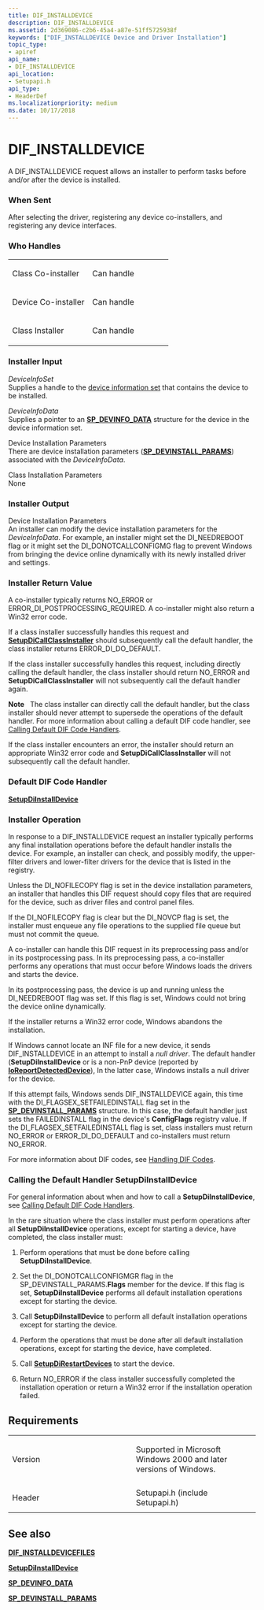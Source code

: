 ```yaml
---
title: DIF_INSTALLDEVICE
description: DIF_INSTALLDEVICE
ms.assetid: 2d369086-c2b6-45a4-a87e-51ff5725938f
keywords: ["DIF_INSTALLDEVICE Device and Driver Installation"]
topic_type:
- apiref
api_name:
- DIF_INSTALLDEVICE
api_location:
- Setupapi.h
api_type:
- HeaderDef
ms.localizationpriority: medium
ms.date: 10/17/2018
---
```


# DIF_INSTALLDEVICE


A DIF_INSTALLDEVICE request allows an installer to perform tasks before and/or after the device is installed.

### When Sent

After selecting the driver, registering any device co-installers, and registering any device interfaces.

### Who Handles

<table>
<colgroup>
<col width="50%" />
<col width="50%" />
</colgroup>
<tbody>
<tr class="odd">
<td align="left"><p>Class Co-installer</p></td>
<td align="left"><p>Can handle</p></td>
</tr>
<tr class="even">
<td align="left"><p>Device Co-installer</p></td>
<td align="left"><p>Can handle</p></td>
</tr>
<tr class="odd">
<td align="left"><p>Class Installer</p></td>
<td align="left"><p>Can handle</p></td>
</tr>
</tbody>
</table>

 

### Installer Input

<a href="" id="deviceinfoset"></a>*DeviceInfoSet*  
Supplies a handle to the [device information set](./device-information-sets.md) that contains the device to be installed.

<a href="" id="deviceinfodata"></a>*DeviceInfoData*  
Supplies a pointer to an [**SP_DEVINFO_DATA**](/windows/win32/api/setupapi/ns-setupapi-sp_devinfo_data) structure for the device in the device information set.

<a href="" id="device-installation-parameters-"></a>Device Installation Parameters   
There are device installation parameters ([**SP_DEVINSTALL_PARAMS**](/windows/win32/api/setupapi/ns-setupapi-sp_devinstall_params_a)) associated with the *DeviceInfoData*.

<a href="" id="class-installation-parameters"></a>Class Installation Parameters  
None

### Installer Output

<a href="" id="device-installation-parameters"></a>Device Installation Parameters  
An installer can modify the device installation parameters for the *DeviceInfoData*. For example, an installer might set the DI_NEEDREBOOT flag or it might set the DI_DONOTCALLCONFIGMG flag to prevent Windows from bringing the device online dynamically with its newly installed driver and settings.

### Installer Return Value

A co-installer typically returns NO_ERROR or ERROR_DI_POSTPROCESSING_REQUIRED. A co-installer might also return a Win32 error code.

If a class installer successfully handles this request and [**SetupDiCallClassInstaller**](/windows/desktop/api/setupapi/nf-setupapi-setupdicallclassinstaller) should subsequently call the default handler, the class installer returns ERROR_DI_DO_DEFAULT.

If the class installer successfully handles this request, including directly calling the default handler, the class installer should return NO_ERROR and **SetupDiCallClassInstaller** will not subsequently call the default handler again.

**Note**   The class installer can directly call the default handler, but the class installer should never attempt to supersede the operations of the default handler. For more information about calling a default DIF code handler, see [Calling Default DIF Code Handlers](./calling-the-default-dif-code-handlers.md).

 

If the class installer encounters an error, the installer should return an appropriate Win32 error code and **SetupDiCallClassInstaller** will not subsequently call the default handler.

### Default DIF Code Handler

[**SetupDiInstallDevice**](/windows/desktop/api/setupapi/nf-setupapi-setupdiinstalldevice)

### Installer Operation

In response to a DIF_INSTALLDEVICE request an installer typically performs any final installation operations before the default handler installs the device. For example, an installer can check, and possibly modify, the upper-filter drivers and lower-filter drivers for the device that is listed in the registry.

Unless the DI_NOFILECOPY flag is set in the device installation parameters, an installer that handles this DIF request should copy files that are required for the device, such as driver files and control panel files.

If the DI_NOFILECOPY flag is clear but the DI_NOVCP flag is set, the installer must enqueue any file operations to the supplied file queue but must not commit the queue.

A co-installer can handle this DIF request in its preprocessing pass and/or in its postprocessing pass. In its preprocessing pass, a co-installer performs any operations that must occur before Windows loads the drivers and starts the device.

In its postprocessing pass, the device is up and running unless the DI_NEEDREBOOT flag was set. If this flag is set, Windows could not bring the device online dynamically.

If the installer returns a Win32 error code, Windows abandons the installation.

If Windows cannot locate an INF file for a new device, it sends DIF_INSTALLDEVICE in an attempt to install a *null driver*. The default handler (**SetupDiInstallDevice** or is a non-PnP device (reported by [**IoReportDetectedDevice**](/windows-hardware/drivers/ddi/ntddk/nf-ntddk-ioreportdetecteddevice)), In the latter case, Windows installs a null driver for the device.

If this attempt fails, Windows sends DIF_INSTALLDEVICE again, this time with the DI_FLAGSEX_SETFAILEDINSTALL flag set in the [**SP_DEVINSTALL_PARAMS**](/windows/win32/api/setupapi/ns-setupapi-sp_devinstall_params_a) structure. In this case, the default handler just sets the FAILEDINSTALL flag in the device's **ConfigFlags** registry value. If the DI_FLAGSEX_SETFAILEDINSTALL flag is set, class installers must return NO_ERROR or ERROR_DI_DO_DEFAULT and co-installers must return NO_ERROR.

For more information about DIF codes, see [Handling DIF Codes](./handling-dif-codes.md).

### **Calling the Default Handler SetupDiInstallDevice**

For general information about when and how to call a **SetupDiInstallDevice**, see [Calling Default DIF Code Handlers](./calling-the-default-dif-code-handlers.md).

In the rare situation where the class installer must perform operations after all **SetupDiInstallDevice** operations, except for starting a device, have completed, the class installer must:

1.  Perform operations that must be done before calling **SetupDiInstallDevice**.

2.  Set the DI_DONOTCALLCONFIGMGR flag in the SP_DEVINSTALL_PARAMS.**Flags** member for the device. If this flag is set, **SetupDiInstallDevice** performs all default installation operations except for starting the device.

3.  Call **SetupDiInstallDevice** to perform all default installation operations except for starting the device.

4.  Perform the operations that must be done after all default installation operations, except for starting the device, have completed.

5.  Call [**SetupDiRestartDevices**](/windows/desktop/api/setupapi/nf-setupapi-setupdirestartdevices) to start the device.

6.  Return NO_ERROR if the class installer successfully completed the installation operation or return a Win32 error if the installation operation failed.

Requirements
------------

<table>
<colgroup>
<col width="50%" />
<col width="50%" />
</colgroup>
<tbody>
<tr class="odd">
<td align="left"><p>Version</p></td>
<td align="left"><p>Supported in Microsoft Windows 2000 and later versions of Windows.</p></td>
</tr>
<tr class="even">
<td align="left"><p>Header</p></td>
<td align="left">Setupapi.h (include Setupapi.h)</td>
</tr>
</tbody>
</table>

## See also


[**DIF_INSTALLDEVICEFILES**](dif-installdevicefiles.md)

[**SetupDiInstallDevice**](/windows/desktop/api/setupapi/nf-setupapi-setupdiinstalldevice)

[**SP_DEVINFO_DATA**](/windows/win32/api/setupapi/ns-setupapi-sp_devinfo_data)

[**SP_DEVINSTALL_PARAMS**](/windows/win32/api/setupapi/ns-setupapi-sp_devinstall_params_a)

 

